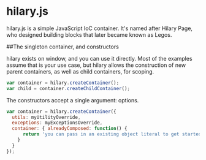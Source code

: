 hilary.js
========

hilary.js is a simple JavaScript IoC container.  It's named after Hilary Page, who designed building blocks that later became known as Legos.

##The singleton container, and constructors

hilary exists on window, and you can use it directly.  Most of the examples assume that is your use case, but hilary allows the 
construction of new parent containers, as well as child containers, for scoping.

```JavaScript
var container = hilary.createContainer();
var child = container.createChildContainer();
```

The constructors accept a single argument: options.

```JavaScript
var container = hilary.createContainer({
  utils: myUtilityOverride,
  exceptions: myExceptionsOverride,
  container: { alreadyComposed: function() {  
      return 'you can pass in an existing object literal to get started if you want.';
    }  
  }
});
```
